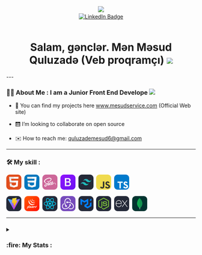 <div id="header" align="center">
  <img src="https://miro.medium.com/max/1400/0*08Ge7j9DdoWx1KjA.gif" width="220"/>
  <div id="badges">
  <a href="your-linkedin-URL">
    <img src="https://img.shields.io/badge/LinkedIn-blue?style=for-the-badge&logo=linkedin&logoColor=white" alt="LinkedIn Badge"/>
  </a>
</div>
<img src="https://komarev.com/ghpvc/?username=anvar-muzaffarli&style=flat-square&color=blue" alt=""/>
<h1>
 Salam, gənclər. Mən Məsud Quluzadə (Veb proqramçı)
  <img src="https://media.giphy.com/media/hvRJCLFzcasrR4ia7z/giphy.gif" width="30px"/>
</h1>
</div>
---

### :man_technologist: About Me : I am a Junior Front End Develope <img src="https://media.giphy.com/media/v1.Y2lkPTc5MGI3NjExODl1MXo2b3dmM3poN3g2ZzU1ZGQ0bWg1d3BlZmlkcXptajl0a3k3OSZlcD12MV9naWZzX3NlYXJjaCZjdD1n/loLO30j5PEbLgAqt63/giphy.gif" width="30">

- :floppy_disk: You can find my projects here www.mesudservice.com (Official Web site)

- :elevator: I’m looking to collaborate on open source

- ✉️ How to reach me: quluzademesud6@gmail.com
---

### :hammer_and_wrench: My skill  :

<div>
  <img src="https://github.com/tandpfun/skill-icons/blob/main/icons/HTML.svg" title="HTML5" alt="HTML" width="40" height="40"/>&nbsp;
  <img src="https://github.com/tandpfun/skill-icons/blob/main/icons/CSS.svg"  title="CSS3" alt="CSS" width="40" height="40"/>&nbsp;
  <img src="https://github.com/tandpfun/skill-icons/blob/main/icons/Sass.svg" title="SASS" alt="SASS" width="40" height="40"/>&nbsp;
  <img src="https://github.com/tandpfun/skill-icons/blob/main/icons/Bootstrap.svg" title="Bootstrap" alt="Java" width="40" height="40"/>&nbsp;
  <img src="https://github.com/tandpfun/skill-icons/blob/main/icons/TailwindCSS-Dark.svg" title="Tailwind" alt="Redux " width="40" height="40"/>&nbsp;
  <img src="https://github.com/tandpfun/skill-icons/blob/main/icons/JavaScript.svg" title="JavaScript" alt="JavaScript" width="40" height="40"/>&nbsp;
  <img src="https://github.com/tandpfun/skill-icons/blob/main/icons/TypeScript.svg" title="TypeScript" alt="JavaScript" width="40" height="40"/>&nbsp;

  <img src="https://github.com/tandpfun/skill-icons/blob/main/icons/Vite-Dark.svg" title="Vite"  alt="Gatsby" width="40" height="40"/>&nbsp;
  <img src="https://github.com/tandpfun/skill-icons/blob/main/icons/JQuery.svg" title="JQuery"  alt="Gatsby" width="40" height="40"/>&nbsp;
  <img src="https://github.com/tandpfun/skill-icons/blob/main/icons/React-Dark.svg" title="React" alt="React" width="40" height="40"/>&nbsp;
  <img src="https://github.com/tandpfun/skill-icons/blob/main/icons/Redux.svg" title="Redux" alt="React" width="40" height="40"/>&nbsp;
  <img src="https://github.com/tandpfun/skill-icons/blob/main/icons/MaterialUI-Dark.svg" title="Material UI" alt="Material UI" width="40" height="40"/>&nbsp;
  <img src="https://github.com/tandpfun/skill-icons/blob/main/icons/NodeJS-Dark.svg" title="NodeJS" alt="NodeJS" width="40" height="40"/>&nbsp;
  <img src="https://github.com/tandpfun/skill-icons/blob/main/icons/ExpressJS-Dark.svg" title="ExpressJS" alt="NodeJS" width="40" height="40"/>&nbsp;
  <img src="https://github.com/tandpfun/skill-icons/blob/main/icons/MongoDB.svg" title="MongoDB" alt="MongoDB" width="40" height="40"/>&nbsp;
  
</div>

---

###
<details>
  <summary><h3>:fire: My Stats :</h3></summary>


[![GitHub Streak](http://github-readme-streak-stats.herokuapp.com?user=MesudQuluzade&theme=dark&background=000000)](https://git.io/streak-stats)&nbsp;
  
   
<br/>
  
  
[![Top Langs](https://github-readme-stats.vercel.app/api/top-langs/?username=MesudQuluzade&layout=compact&theme=vision-friendly-dark)](https://github.com/anuraghazra/github-readme-stats)&nbsp;
 

  <i>Random dev joke for you! (create your own by clicking here ↓)</i><br>
  
  
<a href="https://readme-jokes.vercel.app"><img align="center" src="https://readme-jokes.vercel.app/api?bgColor=%23212529&textColor=%2306d6a0&aColor=%2306d6a0&borderColor=%2306d6a0" alt="README Jokes"></a>


</details>